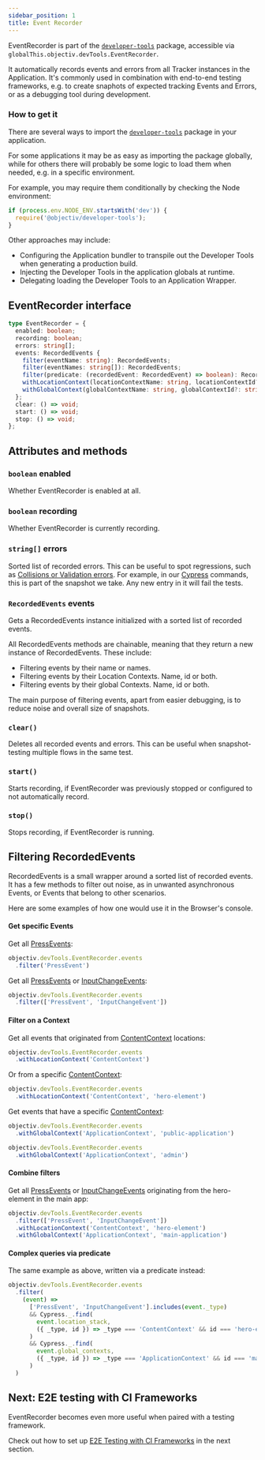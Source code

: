 ```yaml
---
sidebar_position: 1
title: Event Recorder
---
```


EventRecorder is part of the [`developer-tools`](https://www.npmjs.com/package/@objectiv/developer-tools) 
package, accessible via `globalThis.objectiv.devTools.EventRecorder`. 

It automatically records events and errors from all Tracker instances in the Application. It's commonly used 
in combination with end-to-end testing frameworks, e.g. to create snaphots of expected tracking Events and 
Errors, or as a debugging tool during development.

### How to get it
There are several ways to import the 
[`developer-tools`](https://www.npmjs.com/package/@objectiv/developer-tools) package in your application.

For some applications it may be as easy as importing the package globally, while for others there will 
probably be some logic to load them when needed, e.g. in a specific environment.  

For example, you may require them conditionally by checking the Node environment:
```ts
if (process.env.NODE_ENV.startsWith('dev')) {
  require('@objectiv/developer-tools');
}
```

Other approaches may include:
- Configuring the Application bundler to transpile out the Developer Tools when generating a production build.
- Injecting the Developer Tools in the application globals at runtime.
- Delegating loading the Developer Tools to an Application Wrapper. 

## EventRecorder interface

```ts
type EventRecorder = {
  enabled: boolean;
  recording: boolean;
  errors: string[];
  events: RecordedEvents {
    filter(eventName: string): RecordedEvents;
    filter(eventNames: string[]): RecordedEvents;
    filter(predicate: (recordedEvent: RecordedEvent) => boolean): RecordedEvents;
    withLocationContext(locationContextName: string, locationContextId?: string): RecordedEvents;
    withGlobalContext(globalContextName: string, globalContextId?: string): RecordedEvents;
  };
  clear: () => void;
  start: () => void;
  stop: () => void;
};

```

## Attributes and methods 

### `boolean` enabled
Whether EventRecorder is enabled at all.

### `boolean` recording
Whether EventRecorder is currently recording.
 
### `string[]` errors
Sorted list of recorded errors. This can be useful to spot regressions, such as 
[Collisions or Validation errors](../core-concepts/validation.md). For example, in our 
[Cypress](./ci-frameworks/cypress.md) commands, this is part of the snapshot we take. Any new entry in it 
will fail the tests. 

### `RecordedEvents` events
Gets a RecordedEvents instance initialized with a sorted list of recorded events.  

All RecordedEvents methods are chainable, meaning that they return a new instance of RecordedEvents. These 
include:
 - Filtering events by their name or names.
 - Filtering events by their Location Contexts. Name, id or both.
 - Filtering events by their global Contexts. Name, id or both.

The main purpose of filtering events, apart from easier debugging, is to reduce noise and overall size of 
snapshots.

### `clear()` 
Deletes all recorded events and errors. This can be useful when snapshot-testing multiple flows in the same 
test.
 
### `start()`
Starts recording, if EventRecorder was previously stopped or configured to not automatically record.

### `stop()`
Stops recording, if EventRecorder is running.

## Filtering RecordedEvents
RecordedEvents is a small wrapper around a sorted list of recorded events. It has a few methods to filter out 
noise, as in unwanted asynchronous Events, or Events that belong to other scenarios.

Here are some examples of how one would use it in the Browser's console.

#### Get specific Events

Get all [PressEvents](../../taxonomy/reference/events/PressEvent.md):
```js
objectiv.devTools.EventRecorder.events
  .filter('PressEvent')
```

Get all [PressEvents](../../taxonomy/reference/events/PressEvent.md) or 
[InputChangeEvents](../../taxonomy/reference/events/InputChangeEvent.md):
```js
objectiv.devTools.EventRecorder.events
  .filter(['PressEvent', 'InputChangeEvent'])
```

#### Filter on a Context
Get all events that originated from 
[ContentContext](../../taxonomy/reference/location-contexts/ContentContext.md) locations:
```js
objectiv.devTools.EventRecorder.events
  .withLocationContext('ContentContext')
```

Or from a specific [ContentContext](../../taxonomy/reference/location-contexts/ContentContext.md):
```js
objectiv.devTools.EventRecorder.events
  .withLocationContext('ContentContext', 'hero-element')
```

Get events that have a specific [ContentContext](../../taxonomy/reference/global-contexts/overview.md):
```js
objectiv.devTools.EventRecorder.events
  .withGlobalContext('ApplicationContext', 'public-application')

objectiv.devTools.EventRecorder.events
  .withGlobalContext('ApplicationContext', 'admin')
```

#### Combine filters
Get all [PressEvents](../../taxonomy/reference/events/PressEvent.md) or 
[InputChangeEvents](../../taxonomy/reference/events/InputChangeEvent.md) originating from the hero-element 
in the main app:
```js
objectiv.devTools.EventRecorder.events
  .filter(['PressEvent', 'InputChangeEvent'])
  .withLocationContext('ContentContext', 'hero-element')
  .withGlobalContext('ApplicationContext', 'main-application')
```

#### Complex queries via predicate
The same example as above, written via a predicate instead:
```js
objectiv.devTools.EventRecorder.events
  .filter(
    (event) =>
      ['PressEvent', 'InputChangeEvent'].includes(event._type) 
      && Cypress._.find(
        event.location_stack,
        ({ _type, id }) => _type === 'ContentContext' && id === 'hero-element'
      )
      && Cypress._.find(
        event.global_contexts,
        ({ _type, id }) => _type === 'ApplicationContext' && id === 'main-application'
      )
  )
```

## Next: E2E testing with CI Frameworks
EventRecorder becomes even more useful when paired with a testing framework.  

Check out how to set up [E2E Testing with CI Frameworks](/tracking/testing/ci-frameworks/introduction.md) in 
the next section.